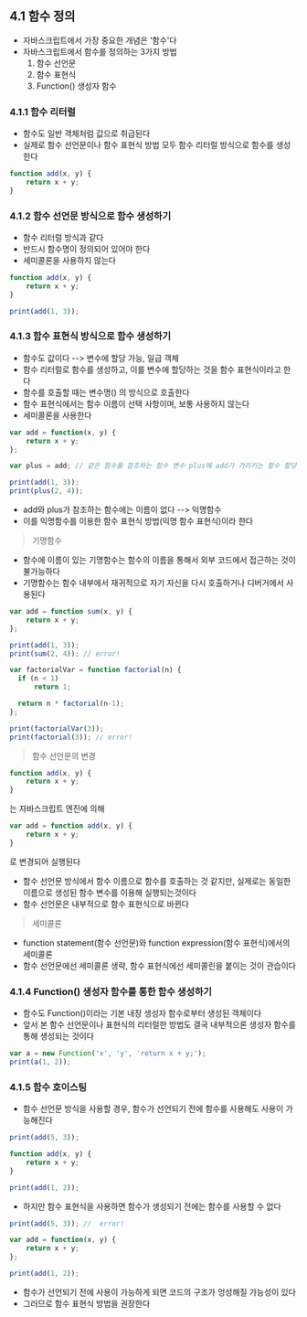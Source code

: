 ## 4.1 함수 정의
- 자바스크립트에서 가장 중요한 개념은 '함수'다
- 자바스크립트에서 함수를 정의하는 3가지 방법
    1. 함수 선언문
    2. 함수 표현식
    3. Function() 생성자 함수

### 4.1.1 함수 리터럴
- 함수도 일반 객체처럼 값으로 취급된다
- 실제로 함수 선언문이나 함수 표현식 방법 모두 함수 리터럴 방식으로 함수를 생성한다

```javascript
function add(x, y) {
    return x + y;
}
```

### 4.1.2 함수 선언문 방식으로 함수 생성하기
- 함수 리터럴 방식과 같다
- 반드시 함수명이 정의되어 있어야 한다
- 세미콜론을 사용하지 않는다

```javascript
function add(x, y) {
    return x + y;
}

print(add(1, 3));
```

### 4.1.3 함수 표현식 방식으로 함수 생성하기
- 함수도 값이다 --> 변수에 할당 가능, 일급 객체
- 함수 리터럴로 함수를 생성하고, 이를 변수에 할당하는 것을 함수 표현식이라고 한다
- 함수를 호출할 때는 변수명() 의 방식으로 호출한다
- 함수 표현식에서는 함수 이름이 선택 사항이며, 보통 사용하지 않는다
- 세미콜론을 사용한다

```javascript
var add = function(x, y) {
    return x + y;
};

var plus = add; // 같은 함수를 참조하는 함수 변수 plus에 add가 가리키는 함수 할당

print(add(1, 3));
print(plus(2, 4));
```

- add와 plus가 참조하는 함수에는 이름이 없다 --> 익명함수
- 이를 익명함수를 이용한 함수 표현식 방법(익명 함수 표현식)이라 한다

> 기명함수
- 함수에 이름이 있는 기명함수는 함수의 이름을 통해서 외부 코드에서 접근하는 것이 불가능하다
- 기명함수는 함수 내부에서 재귀적으로 자기 자신을 다시 호출하거나 디버거에서 사용된다

```javascript
var add = function sum(x, y) {
    return x + y;
};

print(add(1, 3));
print(sum(2, 4)); // error!

var factorialVar = function factorial(n) {
  if (n < 1)
      return 1;

  return n * factorial(n-1);
};

print(factorialVar(3));
print(factorial(3)); // error!
```

> 함수 선언문의 변경

```javascript
function add(x, y) {
    return x + y;
}
```

는 자바스크립트 엔진에 의해

```javascript
var add = function add(x, y) {
    return x + y;
}
```

로 변경되어 실행된다
- 함수 선언문 방식에서 함수 이름으로 함수를 호출하는 것 같지만, 실제로는 동일한 이름으로 생성된 함수 변수를 이용해 실행되는것이다
- 함수 선언문은 내부적으로 함수 표현식으로 바뀐다

> 세미콜론
- function statement(함수 선언문)와 function expression(함수 표현식)에서의 세미콜론
- 함수 선언문에선 세미콜론 생략, 함수 표현식에선 세미콜린을 붙이는 것이 관습이다

### 4.1.4 Function() 생성자 함수를 통한 함수 생성하기
- 함수도 Function()이라는 기본 내장 생성자 함수로부터 생성된 객체이다
- 앞서 본 함수 선언문이나 표현식의 리터럴한 방법도 결국 내부적으론 생성자 함수를 통해 생성되는 것이다

```javascript
var a = new Function('x', 'y', 'return x + y;');
print(a(1, 2));
```

### 4.1.5 함수 호이스팅
- 함수 선언문 방식을 사용할 경우, 함수가 선언되기 전에 함수를 사용해도 사용이 가능해진다

```javascript
print(add(5, 3));

function add(x, y) {
    return x + y;
}

print(add(1, 2));
```

- 하지만 함수 표현식을 사용하면 함수가 생성되기 전에는 함수를 사용할 수 없다

```javascript
print(add(5, 3)); //  error!

var add = function(x, y) {
    return x + y;
};

print(add(1, 2));
```

- 함수가 선언되기 전에 사용이 가능하게 되면 코드의 구조가 엉성해질 가능성이 있다
- 그러므로 함수 표현식 방법을 권장한다